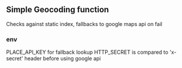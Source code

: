 ## Simple Geocoding function

Checks against static index, fallbacks to google maps api on fail

### env

PLACE_API_KEY for fallback lookup
HTTP_SECRET is compared to 'x-secret' header before using google api
